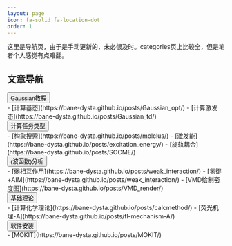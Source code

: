 ```yaml
---
layout: page
icon: fa-solid fa-location-dot
order: 1
---
```

这里是导航页，由于是手动更新的，未必很及时。categories页上比较全，但是笔者个人感觉有点难翻。

## 文章导航
<div class="collapsible-section">
<button class="collapsible-btn">Gaussian教程</button>
<div class="collapsible-content" markdown="1">
- [计算基态](https://bane-dysta.github.io/posts/Gaussian_opt/)
- [计算激发态](https://bane-dysta.github.io/posts/Gaussian_td/)
</div>
</div>

<div class="collapsible-section">
<button class="collapsible-btn">计算任务类型</button>
<div class="collapsible-content" markdown="1">
- [构象搜索](https://bane-dysta.github.io/posts/molclus/)
- [激发能](https://bane-dysta.github.io/posts/excitation_energy/)
- [旋轨耦合](https://bane-dysta.github.io/posts/SOCME/)
</div>
</div>

<div class="collapsible-section">
<button class="collapsible-btn">(波函数)分析</button>
<div class="collapsible-content" markdown="1">
- [弱相互作用](https://bane-dysta.github.io/posts/weak_interaction/)
- [氢键+AIM](https://bane-dysta.github.io/posts/weak_interaction/)
- [VMD绘制密度图](https://bane-dysta.github.io/posts/VMD_render/)
</div>
</div>


<div class="collapsible-section">
<button class="collapsible-btn">基础理论</button>
<div class="collapsible-content" markdown="1">
- [计算化学理论](https://bane-dysta.github.io/posts/calcmethod/)
- [荧光机理-A](https://bane-dysta.github.io/posts/fl-mechanism-A/)
</div>
</div>

<div class="collapsible-section">
<button class="collapsible-btn">软件安装</button>
<div class="collapsible-content" markdown="1">
- [MOKIT](https://bane-dysta.github.io/posts/MOKIT/)
</div>
</div>
